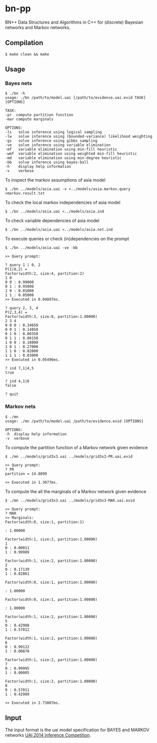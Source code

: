 # bn-pp

BN++ Data Structures and Algorithms in C++ for (discrete) Bayesian networks and Markov networks.

## Compilation

```
$ make clean && make
```

## Usage

### Bayes nets

```
$ ./bn -h
usage: ./bn /path/to/model.uai [/path/to/evidence.uai.evid TASK] [OPTIONS]

TASK:
-pr	 compute partition function
-mar compute marginals

OPTIONS:
-ls   solve inference using logical sampling
-lw   solve inference using (bounded-variance) likelihood weighting
-gs   solve inference using gibbs sampling
-ve   solve inference using variable elimination
-mf   variable elimination using min-fill heuristic
-wmf  variable elimination using weighted min-fill heuristic
-md   variable elimination using min-degree heuristic
-bb   solve inference using bayes-ball
-h    display help information
-v    verbose
```

To inspect the markov assumptions of asia model

```
$ ./bn ../models/asia.uai -v <../models/asia.markov.query >markov.result.txt
```

To check the local markov independencies of asia model

```
$ ./bn ../models/asia.uai <../models/asia.ind
```

To check variable dependencies of asia model

```
$ ./bn ../models/asia.uai <../models/asia.not.ind
```

To execute queries or check (in)dependencies on the prompt
```
$ ./bn ../models/asia.uai -ve -bb

>> Query prompt:

? query 1 | 0, 2
P(1|0,2) =
Factor(width:2, size:4, partition:2)
1 0
0 0 : 0.99000
0 1 : 0.95000
1 0 : 0.01000
1 1 : 0.05000
>> Executed in 0.04897ms.

? query 2, 3, 4
P(2,3,4) =
Factor(width:3, size:8, partition:1.00000)
2 3 4
0 0 0 : 0.34650
0 0 1 : 0.14850
0 1 0 : 0.00350
0 1 1 : 0.00150
1 0 0 : 0.18000
1 0 1 : 0.27000
1 1 0 : 0.02000
1 1 1 : 0.03000
>> Executed in 0.05496ms.

? ind 7,1|4,5
true

? ind 4,1|6
false

? quit
```

### Markov nets

```
$ ./mn
usage: ./mn /path/to/model.uai /path/to/evidence.evid [OPTIONS]

OPTIONS:
-h	display help information
-v	verbose
```

To compute the partition function of a Markov network given evidence
```
$ ./mn ../models/grid3x3.uai ../models/grid3x3-PR.uai.evid

>> Query prompt:
? PR
partition = 14.8899

>> Executed in 1.3077ms.
```

To compute the all the marginals of a Markov network given evidence
```
$ ./mn ../models/grid3x3.uai ../models/grid3x3-MAR.uai.evid

>> Query prompt:
? MAR
>> Marginals:
Factor(width:0, size:1, partition:1)

: 1.00000

Factor(width:1, size:2, partition:1.00000)
1
0 : 0.00011
1 : 0.99989

Factor(width:1, size:2, partition:1.00000)
2
0 : 0.17139
1 : 0.82861

Factor(width:0, size:1, partition:1.00000)

: 1.00000

Factor(width:0, size:1, partition:1.00000)

: 1.00000

Factor(width:1, size:2, partition:1.00000)
5
0 : 0.42988
1 : 0.57012

Factor(width:1, size:2, partition:1.00000)
6
0 : 0.99122
1 : 0.00878

Factor(width:1, size:2, partition:1.00000)
7
0 : 0.99995
1 : 0.00005

Factor(width:1, size:2, partition:1.00000)
8
0 : 0.57011
1 : 0.42989

>> Executed in 2.73007ms.
```

## Input

The input format is the uai model specification for BAYES and MARKOV networks [UAI 2014 Inference Competition](http://www.hlt.utdallas.edu/~vgogate/uai14-competition/).
